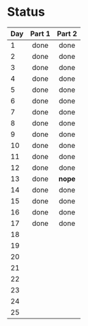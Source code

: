 # Status

| Day  | Part 1 | Part 2 |
| ---  |:------:|:------:|
| 1    | done   | done   |
| 2    | done   | done   |
| 3    | done   | done   |
| 4    | done   | done   |
| 5    | done   | done   |
| 6    | done   | done   |
| 7    | done   | done   |
| 8    | done   | done   |
| 9    | done   | done   |
| 10   | done   | done   |
| 11   | done   | done   |
| 12   | done   | done   |
| 13   | done   | **nope**|
| 14   | done   | done   |
| 15   | done   | done   |
| 16   | done   | done   |
| 17   | done   | done   |
| 18   |        |        |
| 19   |        |        |
| 20   |        |        |
| 21   |        |        |
| 22   |        |        |
| 23   |        |        |
| 24   |        |        |
| 25   |        |        |